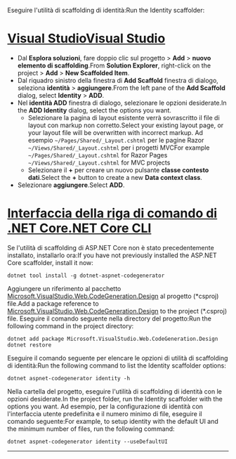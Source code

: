<span data-ttu-id="1ff08-101">Eseguire l'utilità di scaffolding di identità:</span><span class="sxs-lookup"><span data-stu-id="1ff08-101">Run the Identity scaffolder:</span></span>

# <a name="visual-studiotabvisual-studio"></a>[<span data-ttu-id="1ff08-102">Visual Studio</span><span class="sxs-lookup"><span data-stu-id="1ff08-102">Visual Studio</span></span>](#tab/visual-studio)

* <span data-ttu-id="1ff08-103">Dal **Esplora soluzioni**, fare doppio clic sul progetto > **Add** > **nuovo elemento di scaffolding**.</span><span class="sxs-lookup"><span data-stu-id="1ff08-103">From **Solution Explorer**, right-click on the project > **Add** > **New Scaffolded Item**.</span></span>
* <span data-ttu-id="1ff08-104">Dal riquadro sinistro della finestra di **Add Scaffold** finestra di dialogo, seleziona **identità** > **aggiungere**.</span><span class="sxs-lookup"><span data-stu-id="1ff08-104">From the left pane of the **Add Scaffold** dialog, select **Identity** > **ADD**.</span></span>
* <span data-ttu-id="1ff08-105">Nel **identità ADD** finestra di dialogo, selezionare le opzioni desiderate.</span><span class="sxs-lookup"><span data-stu-id="1ff08-105">In the **ADD Identity** dialog, select the options you want.</span></span>
  * <span data-ttu-id="1ff08-106">Selezionare la pagina di layout esistente verrà sovrascritto il file di layout con markup non corretto.</span><span class="sxs-lookup"><span data-stu-id="1ff08-106">Select your existing layout page, or your layout file will be overwritten with incorrect markup.</span></span> <span data-ttu-id="1ff08-107">Ad esempio `~/Pages/Shared/_Layout.cshtml` per le pagine Razor `~/Views/Shared/_Layout.cshtml` per i progetti MVC</span><span class="sxs-lookup"><span data-stu-id="1ff08-107">For example `~/Pages/Shared/_Layout.cshtml` for Razor Pages `~/Views/Shared/_Layout.cshtml` for MVC projects</span></span>
  * <span data-ttu-id="1ff08-108">Selezionare il **+** per creare un nuovo pulsante **classe contesto dati**.</span><span class="sxs-lookup"><span data-stu-id="1ff08-108">Select the **+** button to create a new **Data context class**.</span></span>
* <span data-ttu-id="1ff08-109">Selezionare **aggiungere**.</span><span class="sxs-lookup"><span data-stu-id="1ff08-109">Select **ADD**.</span></span>

# <a name="net-core-clitabnetcore-cli"></a>[<span data-ttu-id="1ff08-110">Interfaccia della riga di comando di .NET Core</span><span class="sxs-lookup"><span data-stu-id="1ff08-110">.NET Core CLI</span></span>](#tab/netcore-cli)

<span data-ttu-id="1ff08-111">Se l'utilità di scaffolding di ASP.NET Core non è stato precedentemente installato, installarlo ora:</span><span class="sxs-lookup"><span data-stu-id="1ff08-111">If you have not previously installed the ASP.NET Core scaffolder, install it now:</span></span>

```cli
dotnet tool install -g dotnet-aspnet-codegenerator
```

<span data-ttu-id="1ff08-112">Aggiungere un riferimento al pacchetto [Microsoft.VisualStudio.Web.CodeGeneration.Design](https://www.nuget.org/packages/Microsoft.VisualStudio.Web.CodeGeneration.Design/) al progetto (\*csproj) file.</span><span class="sxs-lookup"><span data-stu-id="1ff08-112">Add a package reference to [Microsoft.VisualStudio.Web.CodeGeneration.Design](https://www.nuget.org/packages/Microsoft.VisualStudio.Web.CodeGeneration.Design/) to the project (\*.csproj) file.</span></span> <span data-ttu-id="1ff08-113">Eseguire il comando seguente nella directory del progetto:</span><span class="sxs-lookup"><span data-stu-id="1ff08-113">Run the following command in the project directory:</span></span>

```cli
dotnet add package Microsoft.VisualStudio.Web.CodeGeneration.Design
dotnet restore
```

<span data-ttu-id="1ff08-114">Eseguire il comando seguente per elencare le opzioni di utilità di scaffolding di identità:</span><span class="sxs-lookup"><span data-stu-id="1ff08-114">Run the following command to list the Identity scaffolder options:</span></span>

```cli
dotnet aspnet-codegenerator identity -h
```

<span data-ttu-id="1ff08-115">Nella cartella del progetto, eseguire l'utilità di scaffolding di identità con le opzioni desiderate.</span><span class="sxs-lookup"><span data-stu-id="1ff08-115">In the project folder, run the Identity scaffolder with the options you want.</span></span> <span data-ttu-id="1ff08-116">Ad esempio, per la configurazione di identità con l'interfaccia utente predefinita e il numero minimo di file, eseguire il comando seguente:</span><span class="sxs-lookup"><span data-stu-id="1ff08-116">For example, to setup identity with the default UI and the minimum number of files, run the following command:</span></span>

```cli
dotnet aspnet-codegenerator identity --useDefaultUI
```

-------------
